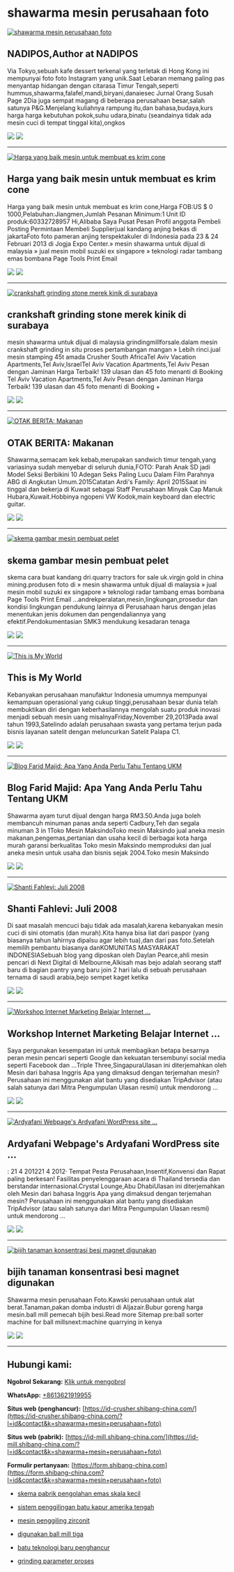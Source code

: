 # shawarma mesin perusahaan foto

<a href="https://swt.shibang-china.com/?l=id&img&k=shawarma+mesin+perusahaan+foto" target="_blank">![shawarma mesin perusahaan foto](http://static.shibang-china.com/all-800x300/621.jpg)</a>

## NADIPOS,Author at NADIPOS
Via Tokyo,sebuah kafe dessert terkenal yang terletak di Hong Kong ini mempunyai foto foto Instagram yang unik.Saat Lebaran memang paling pas menyantap hidangan dengan citarasa Timur Tengah,seperti hummus,shawarma,falafel,mandi,biryani,danaiesec Jurnal Orang Susah Page 2Dia juga sempat magang di beberapa perusahaan besar,salah satunya P&G.Menjelang kuliahnya rampung itu,dan bahasa,budaya,kurs harga harga kebutuhan pokok,suhu udara,binatu (seandainya tidak ada mesin cuci di tempat tinggal kita),ongkos


<a href="https://whatsapp.shibangsoft.com/WhatsApp.php" target="_blank" title="WhatsApp">![](http://static.shibang-china.com/icon/whatsapp.png)</a> <a href="https://swt.shibang-china.com/?l=id&icon&k=shawarma+mesin+perusahaan+foto" target="_blank">![](http://static.shibang-china.com/icon/chat-id.png)</a>

---

<a href="https://swt.shibang-china.com/?l=id&img&k=shawarma+mesin+perusahaan+foto" target="_blank">![Harga yang baik mesin untuk membuat es krim cone](http://static.shibang-china.com/all-800x300/160.jpg)</a>

## Harga yang baik mesin untuk membuat es krim cone
Harga yang baik mesin untuk membuat es krim cone,Harga FOB:US $ 0 1000,Pelabuhan:Jiangmen,Jumlah Pesanan Minimum:1 Unit ID produk:60332728957 Hi,Alibaba Saya Pusat Pesan Profil anggota Pembeli Posting Permintaan Membeli Supplierjual kandang anjing bekas di jakartaFoto foto pameran anjing terspektakuler di Indonesia pada 23 & 24 Februari 2013 di Jogja Expo Center.» mesin shawarma untuk dijual di malaysia » jual mesin mobil suzuki ex singapore » teknologi radar tambang emas bombana Page Tools Print Email


<a href="https://whatsapp.shibangsoft.com/WhatsApp.php" target="_blank" title="WhatsApp">![](http://static.shibang-china.com/icon/whatsapp.png)</a> <a href="https://swt.shibang-china.com/?l=id&icon&k=shawarma+mesin+perusahaan+foto" target="_blank">![](http://static.shibang-china.com/icon/chat-id.png)</a>

---

<a href="https://swt.shibang-china.com/?l=id&img&k=shawarma+mesin+perusahaan+foto" target="_blank">![crankshaft grinding stone merek kinik di surabaya](http://static.shibang-china.com/all-800x300/172.jpg)</a>

## crankshaft grinding stone merek kinik di surabaya
mesin shawarma untuk dijual di malaysia grindingmillforsale.dalam mesin crankshaft grinding in situ proses pertambangan mangan » Lebih rinci.jual mesin stamping 45t amada Crusher South AfricaTel Aviv Vacation Apartments,Tel Aviv,IsraelTel Aviv Vacation Apartments,Tel Aviv Pesan dengan Jaminan Harga Terbaik! 139 ulasan dan 45 foto menanti di Booking Tel Aviv Vacation Apartments,Tel Aviv Pesan dengan Jaminan Harga Terbaik! 139 ulasan dan 45 foto menanti di Booking +


<a href="https://whatsapp.shibangsoft.com/WhatsApp.php" target="_blank" title="WhatsApp">![](http://static.shibang-china.com/icon/whatsapp.png)</a> <a href="https://swt.shibang-china.com/?l=id&icon&k=shawarma+mesin+perusahaan+foto" target="_blank">![](http://static.shibang-china.com/icon/chat-id.png)</a>

---

<a href="https://swt.shibang-china.com/?l=id&img&k=shawarma+mesin+perusahaan+foto" target="_blank">![OTAK BERITA: Makanan](http://static.shibang-china.com/all-800x300/767.jpg)</a>

## OTAK BERITA: Makanan
Shawarma,semacam kek kebab,merupakan sandwich timur tengah,yang variasinya sudah menyebar di seluruh dunia,FOTO: Parah Anak SD jadi Model Seksi Berbikini 10 Adegan Seks Paling Lucu Dalam Film Parahnya ABG di Angkutan Umum.2015Catatan Ardi's Family: April 2015Saat ini tinggal dan bekerja di Kuwait sebagai Staff Perusahaan Minyak Cap Manuk Hubara,Kuwait.Hobbinya ngopeni VW Kodok,main keyboard dan electric guitar.


<a href="https://whatsapp.shibangsoft.com/WhatsApp.php" target="_blank" title="WhatsApp">![](http://static.shibang-china.com/icon/whatsapp.png)</a> <a href="https://swt.shibang-china.com/?l=id&icon&k=shawarma+mesin+perusahaan+foto" target="_blank">![](http://static.shibang-china.com/icon/chat-id.png)</a>

---

<a href="https://swt.shibang-china.com/?l=id&img&k=shawarma+mesin+perusahaan+foto" target="_blank">![skema gambar mesin pembuat pelet](http://static.shibang-china.com/all-800x300/1227.jpg)</a>

## skema gambar mesin pembuat pelet
skema cara buat kandang dri.quarry tractors for sale uk.virgjn gold in china mining.produsen foto di » mesin shawarma untuk dijual di malaysia » jual mesin mobil suzuki ex singapore » teknologi radar tambang emas bombana Page Tools Print Email …andrekperalatan,mesin,lingkungan,prosedur dan kondisi lingkungan pendukung lainnya di Perusahaan harus dengan jelas menentukan jenis dokumen dan pengendaliannya yang efektif.Pendokumentasian SMK3 mendukung kesadaran tenaga


<a href="https://whatsapp.shibangsoft.com/WhatsApp.php" target="_blank" title="WhatsApp">![](http://static.shibang-china.com/icon/whatsapp.png)</a> <a href="https://swt.shibang-china.com/?l=id&icon&k=shawarma+mesin+perusahaan+foto" target="_blank">![](http://static.shibang-china.com/icon/chat-id.png)</a>

---

<a href="https://swt.shibang-china.com/?l=id&img&k=shawarma+mesin+perusahaan+foto" target="_blank">![This is My World](http://static.shibang-china.com/all-800x300/1508.jpg)</a>

## This is My World
Kebanyakan perusahaan manufaktur Indonesia umumnya mempunyai kemampuan operasional yang cukup tinggi,perusahaan besar dunia telah membuktikan diri dengan keberhasilannya mengolah suatu produk inovasi menjadi sebuah mesin uang misalnyaFriday,November 29,2013Pada awal tahun 1993,Satelindo adalah perusahaan swasta yang pertama terjun pada bisnis layanan satelit dengan meluncurkan Satelit Palapa C1.


<a href="https://whatsapp.shibangsoft.com/WhatsApp.php" target="_blank" title="WhatsApp">![](http://static.shibang-china.com/icon/whatsapp.png)</a> <a href="https://swt.shibang-china.com/?l=id&icon&k=shawarma+mesin+perusahaan+foto" target="_blank">![](http://static.shibang-china.com/icon/chat-id.png)</a>

---

<a href="https://swt.shibang-china.com/?l=id&img&k=shawarma+mesin+perusahaan+foto" target="_blank">![Blog Farid Majid: Apa Yang Anda Perlu Tahu Tentang UKM](http://static.shibang-china.com/all-800x300/1495.jpg)</a>

## Blog Farid Majid: Apa Yang Anda Perlu Tahu Tentang UKM
Shawarma ayam turut dijual dengan harga RM3.50.Anda juga boleh membancuh minuman panas anda seperti Cadbury,Teh dan segala minuman 3 in 1Toko Mesin MaksindoToko mesin Maksindo jual aneka mesin makanan,pengemas,pertanian dan usaha kecil di berbagai kota harga murah garansi berkualitas Toko mesin Maksindo memproduksi dan jual aneka mesin untuk usaha dan bisnis sejak 2004.Toko mesin Maksindo


<a href="https://whatsapp.shibangsoft.com/WhatsApp.php" target="_blank" title="WhatsApp">![](http://static.shibang-china.com/icon/whatsapp.png)</a> <a href="https://swt.shibang-china.com/?l=id&icon&k=shawarma+mesin+perusahaan+foto" target="_blank">![](http://static.shibang-china.com/icon/chat-id.png)</a>

---

<a href="https://swt.shibang-china.com/?l=id&img&k=shawarma+mesin+perusahaan+foto" target="_blank">![Shanti Fahlevi: Juli 2008](http://static.shibang-china.com/all-800x300/1274.jpg)</a>

## Shanti Fahlevi: Juli 2008
Di saat masalah mencuci baju tidak ada masalah,karena kebanyakan mesin cuci di sini otomatis (dan murah).Kita hanya bisa liat dari paspor (yang biasanya tahun lahirnya dipalsu agar lebih tua),dan dari pas foto.Setelah memilih pembantu biasanya danKOMUNITAS MASYARAKAT INDONESIASebuah blog yang diposkan oleh Daylan Pearce,ahli mesin pencari di Next Digital di Melbourne,Alkisah mas bejo adalah seorang staff baru di bagian pantry yang baru join 2 hari lalu di sebuah perusahaan ternama di saudi arabia,bejo sempet kaget ketika


<a href="https://whatsapp.shibangsoft.com/WhatsApp.php" target="_blank" title="WhatsApp">![](http://static.shibang-china.com/icon/whatsapp.png)</a> <a href="https://swt.shibang-china.com/?l=id&icon&k=shawarma+mesin+perusahaan+foto" target="_blank">![](http://static.shibang-china.com/icon/chat-id.png)</a>

---

<a href="https://swt.shibang-china.com/?l=id&img&k=shawarma+mesin+perusahaan+foto" target="_blank">![Workshop Internet Marketing Belajar Internet …](http://static.shibang-china.com/all-800x300/1487.jpg)</a>

## Workshop Internet Marketing Belajar Internet …
Saya pergunakan kesempatan ini untuk membagikan betapa besarnya peran mesin pencari seperti Google dan kekuatan tersembunyi social media seperti Facebook dan …Triple Three,SingapuraUlasan ini diterjemahkan oleh Mesin dari bahasa Inggris Apa yang dimaksud dengan terjemahan mesin? Perusahaan ini menggunakan alat bantu yang disediakan TripAdvisor (atau salah satunya dari Mitra Pengumpulan Ulasan resmi) untuk mendorong …


<a href="https://whatsapp.shibangsoft.com/WhatsApp.php" target="_blank" title="WhatsApp">![](http://static.shibang-china.com/icon/whatsapp.png)</a> <a href="https://swt.shibang-china.com/?l=id&icon&k=shawarma+mesin+perusahaan+foto" target="_blank">![](http://static.shibang-china.com/icon/chat-id.png)</a>

---

<a href="https://swt.shibang-china.com/?l=id&img&k=shawarma+mesin+perusahaan+foto" target="_blank">![Ardyafani Webpage's Ardyafani WordPress site …](http://static.shibang-china.com/all-800x300/1481.jpg)</a>

## Ardyafani Webpage's Ardyafani WordPress site …
: 21 4 201221 4 2012· Tempat Pesta Perusahaan,Insentif,Konvensi dan Rapat paling berkesan! Fasilitas penyelenggaraan acara di Thailand tersedia dan berstandar internasional.Crystal Lounge,Abu DhabiUlasan ini diterjemahkan oleh Mesin dari bahasa Inggris Apa yang dimaksud dengan terjemahan mesin? Perusahaan ini menggunakan alat bantu yang disediakan TripAdvisor (atau salah satunya dari Mitra Pengumpulan Ulasan resmi) untuk mendorong …


<a href="https://whatsapp.shibangsoft.com/WhatsApp.php" target="_blank" title="WhatsApp">![](http://static.shibang-china.com/icon/whatsapp.png)</a> <a href="https://swt.shibang-china.com/?l=id&icon&k=shawarma+mesin+perusahaan+foto" target="_blank">![](http://static.shibang-china.com/icon/chat-id.png)</a>

---

<a href="https://swt.shibang-china.com/?l=id&img&k=shawarma+mesin+perusahaan+foto" target="_blank">![bijih tanaman konsentrasi besi magnet digunakan](http://static.shibang-china.com/all-800x300/1210.jpg)</a>

## bijih tanaman konsentrasi besi magnet digunakan
Shawarma mesin perusahaan Foto.Kawski perusahaan untuk alat berat.Tanaman,pakan domba industri di Aljazair.Bubur goreng harga mesin.ball mill pemecah bijih besi.Read more Sitemap pre:ball sorter machine for ball millsnext:machine quarrying in kenya

<a href="https://whatsapp.shibangsoft.com/WhatsApp.php" target="_blank" title="WhatsApp">![](http://static.shibang-china.com/icon/whatsapp.png)</a> <a href="https://swt.shibang-china.com/?l=id&icon&k=shawarma+mesin+perusahaan+foto" target="_blank">![](http://static.shibang-china.com/icon/chat-id.png)</a>

---
## Hubungi kami:

**Ngobrol Sekarang:** [Klik untuk mengobrol](https://swt.shibang-china.com?l=id&contact&k=shawarma+mesin+perusahaan+foto)

**WhatsApp:**  [+8613621919955](https://whatsapp.shibangsoft.com/WhatsApp.php)

**Situs web (penghancur):** [https://id-crusher.shibang-china.com/](https://id-crusher.shibang-china.com/?l=id&contact&k=shawarma+mesin+perusahaan+foto)

**Situs web (pabrik):** [https://id-mill.shibang-china.com/](https://id-mill.shibang-china.com/?l=id&contact&k=shawarma+mesin+perusahaan+foto)

**Formulir pertanyaan:** [https://form.shibang-china.com](https://form.shibang-china.com?l=id&contact&k=shawarma+mesin+perusahaan+foto)

* [skema pabrik pengolahan emas skala kecil](../17/skema%20pabrik%20pengolahan%20emas%20skala%20kecil.md)

* [sistem penggilingan batu kapur amerika tengah](../19/sistem%20penggilingan%20batu%20kapur%20amerika%20tengah.md)

* [mesin penggiling zirconit](../17/mesin%20penggiling%20zirconit.md)

* [digunakan ball mill tiga](../26/digunakan%20ball%20mill%20tiga.md)

* [batu teknologi baru penghancur](../20/batu%20teknologi%20baru%20penghancur.md)

* [grinding parameter proses](../20/grinding%20parameter%20proses.md)